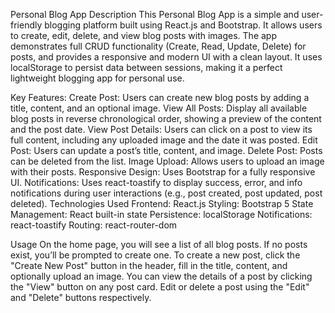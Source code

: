 Personal Blog App
Description
This Personal Blog App is a simple and user-friendly blogging platform built using React.js and Bootstrap. It allows users to create, edit, delete, and view blog posts with images. The app demonstrates full CRUD functionality (Create, Read, Update, Delete) for posts, and provides a responsive and modern UI with a clean layout. It uses localStorage to persist data between sessions, making it a perfect lightweight blogging app for personal use.

Key Features:
Create Post: Users can create new blog posts by adding a title, content, and an optional image.
View All Posts: Display all available blog posts in reverse chronological order, showing a preview of the content and the post date.
View Post Details: Users can click on a post to view its full content, including any uploaded image and the date it was posted.
Edit Post: Users can update a post’s title, content, and image.
Delete Post: Posts can be deleted from the list.
Image Upload: Allows users to upload an image with their posts.
Responsive Design: Uses Bootstrap for a fully responsive UI.
Notifications: Uses react-toastify to display success, error, and info notifications during user interactions (e.g., post created, post updated, post deleted).
Technologies Used
Frontend: React.js
Styling: Bootstrap 5
State Management: React built-in state
Persistence: localStorage
Notifications: react-toastify
Routing: react-router-dom



Usage
On the home page, you will see a list of all blog posts. If no posts exist, you’ll be prompted to create one.
To create a new post, click the "Create New Post" button in the header, fill in the title, content, and optionally upload an image.
You can view the details of a post by clicking the "View" button on any post card.
Edit or delete a post using the "Edit" and "Delete" buttons respectively.